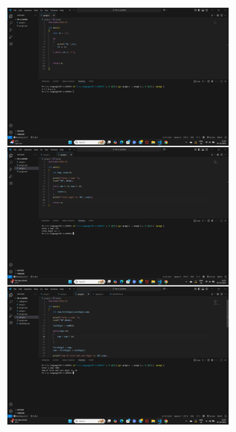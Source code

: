 ![alt text](image.png)
![alt text](<Screenshot 2025-10-07 115604.png>)
![alt text](image-1.png)

 
 
